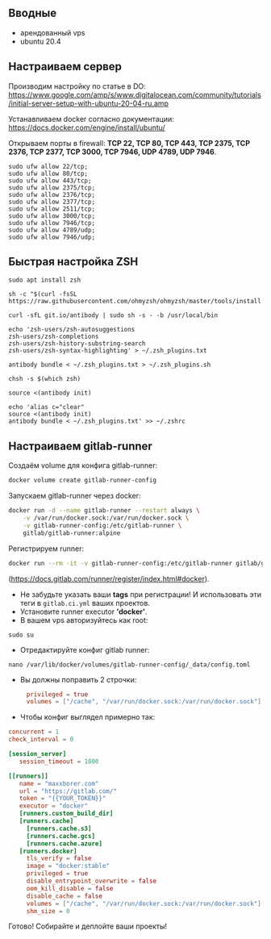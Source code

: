 ## Вводные

- арендованный vps
- ubuntu 20.4

## Настраиваем сервер

Производим настройку по статье в DO: https://www.google.com/amp/s/www.digitalocean.com/community/tutorials/initial-server-setup-with-ubuntu-20-04-ru.amp

Устанавливаем docker согласно документации: https://docs.docker.com/engine/install/ubuntu/

Открываем порты в firewall: __TCP 22, TCP 80, TCP 443, TCP 2375, TCP 2376, TCP 2377, TCP 3000, TCP 7946, UDP 4789, UDP 7946__.

```shell
sudo ufw allow 22/tcp;
sudo ufw allow 80/tcp;
sudo ufw allow 443/tcp;
sudo ufw allow 2375/tcp;
sudo ufw allow 2376/tcp;
sudo ufw allow 2377/tcp;
sudo ufw allow 2511/tcp;
sudo ufw allow 3000/tcp;
sudo ufw allow 7946/tcp;
sudo ufw allow 4789/udp;
sudo ufw allow 7946/udp;
```

## Быстрая настройка ZSH
```shell
sudo apt install zsh

sh -c "$(curl -fsSL https://raw.githubusercontent.com/ohmyzsh/ohmyzsh/master/tools/install.sh)"

curl -sfL git.io/antibody | sudo sh -s - -b /usr/local/bin

echo 'zsh-users/zsh-autosuggestions
zsh-users/zsh-completions
zsh-users/zsh-history-substring-search
zsh-users/zsh-syntax-highlighting' > ~/.zsh_plugins.txt

antibody bundle < ~/.zsh_plugins.txt > ~/.zsh_plugins.sh

chsh -s $(which zsh)

source <(antibody init)

echo 'alias c="clear"
source <(antibody init)
antibody bundle < ~/.zsh_plugins.txt' >> ~/.zshrc
```

## Настраиваем gitlab-runner

Создаём volume для конфига gitlab-runner:
```bash
docker volume create gitlab-runner-config
```

Запускаем gitlab-runner через docker:
```bash
docker run -d --name gitlab-runner --restart always \
    -v /var/run/docker.sock:/var/run/docker.sock \
    -v gitlab-runner-config:/etc/gitlab-runner \
    gitlab/gitlab-runner:alpine
```

Регистрируем runner:
```bash
docker run --rm -it -v gitlab-runner-config:/etc/gitlab-runner gitlab/gitlab-runner:alpine register
```
(https://docs.gitlab.com/runner/register/index.html#docker).

- Не забудьте указать ваши __tags__ при регистрации! И использовать эти теги в `gitlab.ci.yml` ваших проектов.
- Установите runner executor __'docker'__.
- В вашем vps авторизуйтесь как root:
```shell
sudo su
```
- Отредактируйте конфиг gitlab runner:
```shell
nano /var/lib/docker/volumes/gitlab-runner-config/_data/config.toml
```
- Вы должны поправить 2 строчки:
```toml
     privileged = true
     volumes = ["/cache", "/var/run/docker.sock:/var/run/docker.sock"]
```
- Чтобы конфиг выглядел примерно так:
```toml
concurrent = 1
check_interval = 0

[session_server]
   session_timeout = 1800

[[runners]]
   name = "maxxborer.com"
   url = "https://gitlab.com/"
   token = "{{YOUR_TOKEN}}"
   executor = "docker"
   [runners.custom_build_dir]
   [runners.cache]
     [runners.cache.s3]
     [runners.cache.gcs]
     [runners.cache.azure]
   [runners.docker]
     tls_verify = false
     image = "docker:stable"
     privileged = true
     disable_entrypoint_overwrite = false
     oom_kill_disable = false
     disable_cache = false
     volumes = ["/cache", "/var/run/docker.sock:/var/run/docker.sock"]
     shm_size = 0
```

Готово! Собирайте и деплойте ваши проекты!

